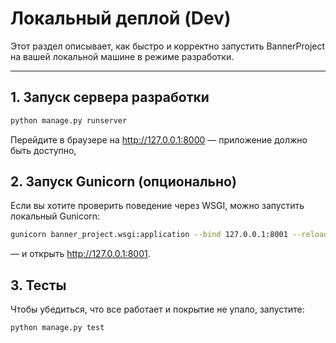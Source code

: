 # Локальный деплой (Dev)

Этот раздел описывает, как быстро и корректно запустить BannerProject на вашей локальной машине в режиме разработки.

---

## 1. Запуск сервера разработки
```bash
python manage.py runserver
```

Перейдите в браузере на http://127.0.0.1:8000 — приложение должно быть доступно,


## 2. Запуск Gunicorn (опционально)

Если вы хотите проверить поведение через WSGI, можно запустить локальный Gunicorn:

```bash
gunicorn banner_project.wsgi:application --bind 127.0.0.1:8001 --reload
```
— и открыть http://127.0.0.1:8001.

## 3. Тесты

Чтобы убедиться, что все работает и покрытие не упало, запустите:
```bash
python manage.py test
```


